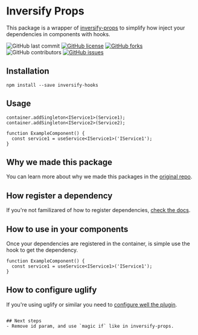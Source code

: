 # Inversify Props
This package is a wrapper of [inversify-props](https://github.com/ckgrafico/inversify-props) to simplify how inject your dependencies in components with hooks.

![GitHub last commit](https://img.shields.io/github/last-commit/CKGrafico/inversify-hooks/master.svg)
[![GitHub license](https://img.shields.io/github/license/CKGrafico/inversify-hooks.svg)](https://github.com/CKGrafico/inversify-hooks/blob/master/LICENSE)
[![GitHub forks](https://img.shields.io/github/forks/CKGrafico/inversify-hooks.svg)](https://github.com/CKGrafico/inversify-hooks/network)
![GitHub contributors](https://img.shields.io/github/contributors/CKGrafico/inversify-hooks.svg)
[![GitHub issues](https://img.shields.io/github/issues/CKGrafico/inversify-hooks.svg)](https://github.com/CKGrafico/inversify-hooks/issues)

## Installation
```
npm install --save inversify-hooks
```

## Usage
```
container.addSingleton<IService1>(Service1);
container.addSingleton<IService2>(Service2);

function ExampleComponent() {
  const service1 = useService<IService1>('IService1');
}
```

## Why we made this package
You can learn more about why we made this packages in the [original repo](https://github.com/ckgrafico/inversify-props#why-we-made-this-package).

## How register a dependency
If you're not familizared of how to register dependencies, [check the docs](https://github.com/ckgrafico/inversify-props#how-register-a-dependency).

## How to use in your components
Once your dependencies are registered in the container, is simple use the hook to get the dependency.
```
function ExampleComponent() {
  const service1 = useService<IService1>('IService1');
}
```

## How to configure uglify
If you're using uglify or similar you need to [configure well the plugin](https://github.com/ckgrafico/inversify-props#how-to-configure-uglify).
```

## Next steps
- Remove id param, and use `magic if` like in inversify-props.

